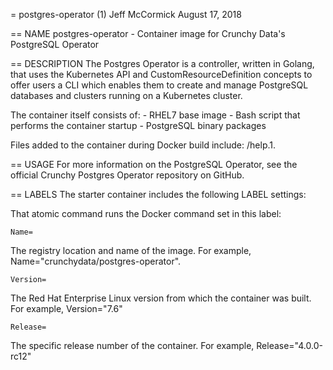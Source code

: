 = postgres-operator (1)
Jeff McCormick
August 17, 2018

== NAME
postgres-operator - Container image for Crunchy Data's PostgreSQL Operator

== DESCRIPTION
The Postgres Operator is a controller, written in Golang, that uses the Kubernetes API and CustomResourceDefinition concepts to offer users a CLI which enables them to create and manage PostgreSQL databases and clusters running on a Kubernetes cluster.

The container itself consists of:
    - RHEL7 base image
    - Bash script that performs the container startup
    - PostgreSQL binary packages

Files added to the container during Docker build include: /help.1.

== USAGE
For more information on the PostgreSQL Operator, see the official Crunchy Postgres Operator repository on GitHub.

== LABELS
The starter container includes the following LABEL settings:

That atomic command runs the Docker command set in this label:

`Name=`

The registry location and name of the image. For example, Name="crunchydata/postgres-operator".

`Version=`

The Red Hat Enterprise Linux version from which the container was built. For example, Version="7.6"

`Release=`

The specific release number of the container. For example, Release="4.0.0-rc12"
